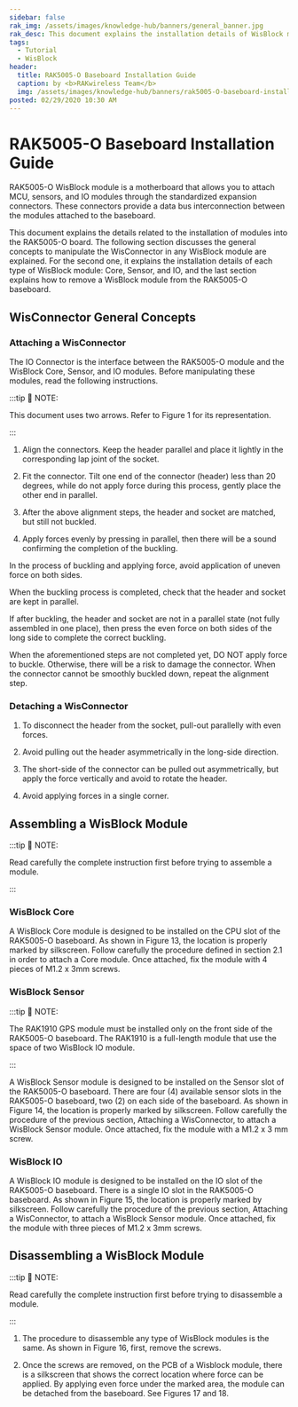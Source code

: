 ```yaml
---
sidebar: false
rak_img: /assets/images/knowledge-hub/banners/general_banner.jpg
rak_desc: This document explains the installation details of WisBlock modules into the RAK5005-O Baseboard.
tags:
  - Tutorial
  - WisBlock
header:
  title: RAK5005-O Baseboard Installation Guide
  caption: by <b>RAKwireless Team</b>
  img: /assets/images/knowledge-hub/banners/rak5005-O-baseboard-installation-guide.jpg
posted: 02/29/2020 10:30 AM
---
```


# RAK5005-O Baseboard Installation Guide

RAK5005-O WisBlock module is a motherboard that allows you to attach  MCU, sensors, and IO modules through the standardized expansion connectors. These connectors provide a data bus interconnection between the modules attached to the baseboard.

This document explains the details related to the installation of modules into the RAK5005-O board. The following section discusses the general concepts to manipulate the WisConnector in any WisBlock module are explained. For the second one, it explains the installation details of each type of WisBlock module: Core, Sensor, and IO, and the last section explains how to remove a WisBlock module from the RAK5005-O baseboard.


## WisConnector General Concepts

### Attaching a WisConnector


The IO Connector is the interface between the RAK5005-O module and the WisBlock Core, Sensor, and IO modules. Before manipulating these modules, read the following instructions.

:::tip 📝 NOTE:

This document uses two arrows. Refer to Figure 1 for its representation.

:::

<rk-img
  src="/assets/images/knowledge-hub/wisblock/RAK5005-O-Baseboard-Installation-Guide/1.arrows.png"
  width="50%"
  caption="Notation within the document"
/>


1. Align the connectors. Keep the header parallel and place it lightly in the corresponding lap joint of the socket.

<rk-img
  src="/assets/images/knowledge-hub/wisblock/RAK5005-O-Baseboard-Installation-Guide/2.alignment.png"
  width="75%"
  caption="Alignment of WisConnector"
/>

2. Fit the connector. Tilt one end of the connector (header) less than 20 degrees, while do not apply force during this process, gently place the other end in parallel.

<rk-img
  src="/assets/images/knowledge-hub/wisblock/RAK5005-O-Baseboard-Installation-Guide/3.header-to-socket.png"
  width="75%"
  caption="Fit the WisConnector’s header inside of the socket"
/>

3. After the above alignment steps, the header and socket are matched, but still not buckled.

<rk-img
  src="/assets/images/knowledge-hub/wisblock/RAK5005-O-Baseboard-Installation-Guide/4.header-matched.png"
  width="75%"
  caption="WisConnector’s header matched inside of the socket"
/>

4. Apply forces evenly by pressing in parallel, then there will be a sound confirming the completion of the buckling.

<rk-img
  src="/assets/images/knowledge-hub/wisblock/RAK5005-O-Baseboard-Installation-Guide/5.buckle-the-head.png"
  width="75%"
  caption="Apply forces to buckle the heard to the socket "
/>

In the process of buckling and applying force, avoid application of uneven force on both sides.

<rk-img
  src="/assets/images/knowledge-hub/wisblock/RAK5005-O-Baseboard-Installation-Guide/6.uneven-forces.png"
  width="75%"
  caption="Avoid applying uneven forces "
/>

When the buckling process is completed, check that the header and socket are kept in parallel.

<rk-img
  src="/assets/images/knowledge-hub/wisblock/RAK5005-O-Baseboard-Installation-Guide/7.buckle-header-to-socket.png"
  width="75%"
  caption="Correct way to buckle the WisConnector’s header to the socket"
/>

If after buckling, the header and socket are not in a parallel state (not fully assembled in one place), then press the even force on both sides of the long side to complete the correct buckling.


<rk-img
  src="/assets/images/knowledge-hub/wisblock/RAK5005-O-Baseboard-Installation-Guide/8.not-parallel.png"
  width="75%"
  caption="WisConnector’s header is not parallel to the socket"
/>

When the aforementioned steps are not completed yet, DO NOT apply force to buckle. Otherwise, there will be a risk to damage the connector. When the connector cannot be smoothly buckled down, repeat the alignment step.


### Detaching a WisConnector

1. To disconnect the header from the socket, pull-out parallelly with even forces.


<rk-img
  src="/assets/images/knowledge-hub/wisblock/RAK5005-O-Baseboard-Installation-Guide/9.detach-header.png"
  width="75%"
  caption="Correct way: Applying even forces to detach the header from the socket"
/>

2. Avoid pulling out the header asymmetrically in the long-side direction.

<rk-img
  src="/assets/images/knowledge-hub/wisblock/RAK5005-O-Baseboard-Installation-Guide/10.wrong-way-of-detaching.png"
  width="60%"
  caption="Wrong way: Applying uneven forces to detach the header from the socket"
/>

3. The short-side of the connector can be pulled out asymmetrically, but apply the force vertically and avoid to rotate the header.


<rk-img
  src="/assets/images/knowledge-hub/wisblock/RAK5005-O-Baseboard-Installation-Guide/11.dont-rotate.png"
  width="60%"
  caption="Wrong way: Do not rotate the header"
/>

4. Avoid applying forces in a single corner.

<rk-img
  src="/assets/images/knowledge-hub/wisblock/RAK5005-O-Baseboard-Installation-Guide/12.dont-apply-force.png"
  width="55%"
  caption="Wrong way: Do not apply force in a single corner of the header"
/>

## Assembling a WisBlock Module

:::tip 📝 NOTE:

Read carefully the complete instruction first before trying to assemble a module.

:::

### WisBlock Core


A WisBlock Core module is designed to be installed on the CPU slot of the RAK5005-O baseboard. As shown in Figure 13, the location is properly marked by silkscreen. Follow carefully the procedure defined in section 2.1 in order to attach a Core module. Once attached, fix the module with 4 pieces of M1.2 x 3mm screws.


<rk-img
  src="/assets/images/knowledge-hub/wisblock/RAK5005-O-Baseboard-Installation-Guide/13.wisblock-core-silkscreen.png"
  width="75%"
  caption="WisBlock Core silkscreen on the RAK5005-O baseboard"
/>


### WisBlock Sensor

:::tip 📝 NOTE:

The RAK1910 GPS module must be installed only on the front side of the RAK5005-O baseboard. The RAK1910 is a full-length module that use the space of two WisBlock IO module.

:::

A WisBlock Sensor module is designed to be installed on the Sensor slot of the RAK5005-O baseboard. There are four (4) available sensor slots in the RAK5005-O baseboard, two (2) on each side of the baseboard. As shown in Figure 14, the location is properly marked by silkscreen. Follow carefully the procedure of the previous section, Attaching a WisConnector, to attach a WisBlock Sensor module. Once attached, fix the module with a M1.2 x 3 mm screw.

<rk-img
  src="/assets/images/knowledge-hub/wisblock/RAK5005-O-Baseboard-Installation-Guide/14.wisblock-sensor-silkscreen.png"
  width="75%"
  caption="WisBlock Sensor silkscreens on the RAK5005-O baseboard"
/>


### WisBlock IO


A WisBlock IO module is designed to be installed on the IO slot of the RAK5005-O baseboard. There is a single IO slot in the RAK5005-O baseboard. As shown in Figure 15, the location is properly marked by silkscreen. Follow carefully the procedure of the previous section, Attaching a WisConnector, to attach a WisBlock Sensor module. Once attached, fix the module with three pieces of M1.2 x 3mm screws.


<rk-img
  src="/assets/images/knowledge-hub/wisblock/RAK5005-O-Baseboard-Installation-Guide/15.wisbloc-io-silkscreen.png"
  width="75%"
  caption="WisBlock IO silkscreen on the RAK5005-O baseboard"
/>


## Disassembling a WisBlock Module

:::tip 📝 NOTE:

Read carefully the complete instruction first before trying to disassemble a module.

:::

1. The procedure to disassemble any type of WisBlock modules is the same. As shown in Figure 16, first, remove the screws.

<rk-img
  src="/assets/images/knowledge-hub/wisblock/RAK5005-O-Baseboard-Installation-Guide/16.removing-screws.png"
  width="75%"
  caption="Removing screws from the WisBlock module"
/>

2. Once the screws are removed, on the PCB of a Wisblock module, there is a silkscreen that shows the correct location where force can be applied. By applying even force under the marked area,  the module can be detached from the baseboard. See Figures 17 and 18.


<rk-img
  src="/assets/images/knowledge-hub/wisblock/RAK5005-O-Baseboard-Installation-Guide/17.detaching-silkscreen.png"
  width="75%"
  caption="Detaching silkscreen on the WisBlock module"
/>


<rk-img
  src="/assets/images/knowledge-hub/wisblock/RAK5005-O-Baseboard-Installation-Guide/18.detaching-module.png"
  width="65%"
  caption="Applying even forces on the proper location of a WisBlock module to detach the module from the baseboard"
/>

